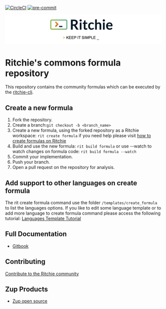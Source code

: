 <!-- markdownlint-disable MD041 MD033 -->
[![CircleCI](https://circleci.com/gh/ZupIT/ritchie-formulas/tree/ritchie-2.0.0.svg?style=shield)](https://circleci.com/gh/ZupIT/ritchie-formulas)
[![pre-commit](https://img.shields.io/badge/pre--commit-enabled-brightgreen?logo=pre-commit&logoColor=white)](https://github.com/pre-commit/pre-commit)

<img class="special-img-class" src="/docs/img/ritchie-banner.png" />

# Ritchie's commons formula repository

This repository contains the community formulas which can be executed by the [ritchie-cli](https://github.com/ZupIT/ritchie-cli).

## Create a new formula

1. Fork the repository.
1. Create a branch:`git checkout -b <branch_name>`
1. Create a new formula, using the
 forked repository as a Ritchie workspace: `rit create formula`
 if you need help please visit [how to create formulas on Ritchie](https://docs.ritchiecli.io/getting-started/creating-formulas)
1. Build and use the new formula: `rit build formula`
 or use --watch to watch changes on formula code: `rit build formula --watch`
1. Commit your implementation.
1. Push your branch.
1. Open a pull request on the repository for analysis.

## Add support to other languages on create formula

The rit create formula command use the folder `/templates/create_formula`
to list the languages options. If you like to edit some language template
or to add more language to create formula command please access
the following tutorial:
[Languages Template Tutorial](https://github.com/ZupIT/ritchie-formulas/tree/ritchie-2.0.0/templates/create_formula)

## Full Documentation

- [Gitbook](https://docs.ritchiecli.io)

## Contributing

[Contribute to the Ritchie community](https://github.com/ZupIT/ritchie-cli/blob/master/CONTRIBUTING.md)

## Zup Products

- [Zup open source](https://opensource.zup.com.br)

